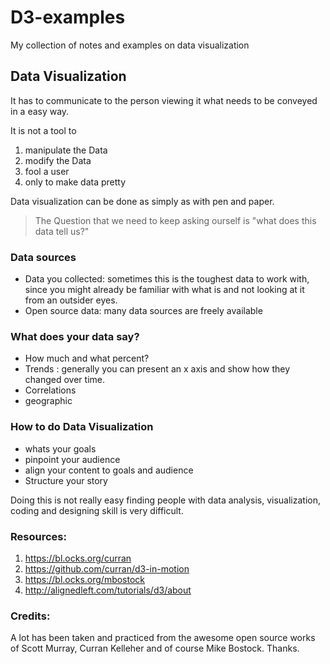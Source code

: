 # D3-examples
My collection of notes and examples on data visualization

## Data Visualization

It has to communicate to the person viewing it what needs to be conveyed in a easy way.

It is not a tool to
1. manipulate the Data
2. modify the Data
3. fool a user
4. only to make data pretty

Data visualization can be done as simply as with pen and paper.

> The Question that we need to keep asking ourself is
> "what does this data tell us?"


### Data sources

* Data you collected: sometimes this is the toughest data to work with, since you might already be familiar with what is and not looking at it from an outsider eyes.
* Open source data: many data sources are freely available

### What does your data say?
* How much and what percent?
* Trends :  generally you can present an x axis and show how they changed over time.
* Correlations
* geographic

### How to do Data Visualization
* whats your goals
* pinpoint your audience
* align your content to goals and audience
* Structure your story

Doing this is not really easy
finding people with data analysis, visualization, coding and designing skill is very difficult.


### Resources:
1. https://bl.ocks.org/curran
2. https://github.com/curran/d3-in-motion
3. https://bl.ocks.org/mbostock
4. http://alignedleft.com/tutorials/d3/about

### Credits:
A lot has been taken and practiced from the awesome open source works of Scott Murray, Curran Kelleher and of course Mike Bostock. Thanks.
